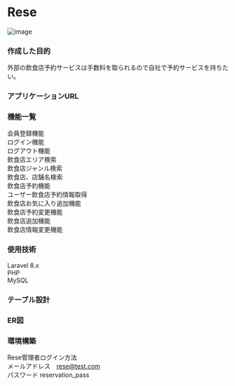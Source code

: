 # Rese

![image](https://github.com/user-attachments/assets/5df39df8-7921-4a8c-a59e-c80f43f59d0e)

### 作成した目的  
外部の飲食店予約サービスは手数料を取られるので自社で予約サービスを持ちたい。

### アプリケーションURL

### 機能一覧  
会員登録機能  
ログイン機能  
ログアウト機能  
飲食店エリア検索  
飲食店ジャンル検索  
飲食店、店舗名検索  
飲食店予約機能  
ユーザー飲食店予約情報取得  
飲食店お気に入り追加機能  
飲食店予約変更機能  
飲食店追加機能  
飲食店情報変更機能  

### 使用技術
Laravel 8.x  
PHP  
MySQL  

### テーブル設計

### ER図

### 環境構築

Rese管理者ログイン方法  
メールアドレス　rese@test.com  
パスワード  reservation_pass
